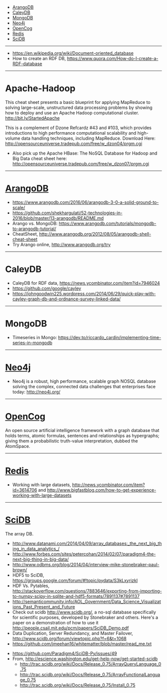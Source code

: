 + [ArangoDB](#arangodb)
+ [CaleyDB](#caleydb)
+ [MongoDB](#mongodb)
+ [Neo4j](#neo4j)
+ [OpenCog](#opencog)
+ [Redis](#redis)
+ [SciDB](#scidb)

----

+ https://en.wikipedia.org/wiki/Document-oriented_database
+ How to create an RDF DB, https://www.quora.com/How-do-I-create-a-RDF-database

----

# Apache-Hadoop

This cheat sheet presents a basic blueprint for applying MapReduce to solving large-scale, unstructured data processing problems by showing how to deploy and use an Apache Hadoop computational cluster. http://bit.ly/StartedApache

This is a complement of Dzone Refcardz #43 and #103, which provides introductions to high performance computational scalability and high-volume data handling techniques, including MapReduce.
Download Here: http://opensourceuniverse.tradepub.com/free/w_dzon04/prgm.cgi  

* Also pick up the Apache HBase: The NoSQL Database for Hadoop and Big Data cheat sheet here: http://opensourceuniverse.tradepub.com/free/w_dzon07/prgm.cgi

----

# [ArangoDB](https://www.arangodb.com/)
+ https://www.arangodb.com/2016/06/arangodb-3-0-a-solid-ground-to-scale/
+ https://github.com/shekhargulati/52-technologies-in-2016/blob/master/13-arangodb/README.md
+ Arango vs. MongoDB: https://www.arangodb.com/tutorials/mongodb-to-arangodb-tutorial/
+ CheatSheet, http://www.arangodb.org/2012/08/05/arangodb-shell-cheat-sheet
+ Try Arango online, http://www.arangodb.org/try

----

# CaleyDB 
+ CaleyDB for RDF data, https://news.ycombinator.com/item?id=7946024
+ https://github.com/google/cayley
+ https://johngoodwin225.wordpress.com/2014/06/29/quick-play-with-cayley-graph-db-and-ordnance-survey-linked-data/

----

# MongoDB
+ Timeseries in Mongo: https://dev.to/riccardo_cardin/implementing-time-series-in-mongodb

----

# [Neo4j](https://en.wikipedia.org/wiki/Neo4j)
+ Neo4j is a robust, high performance, scalable graph NOSQL database solving the complex, connected data challenges that enterprises face today: http://neo4j.org/

----

# [OpenCog](https://en.wikipedia.org/wiki/OpenCog)
An open source artificial intelligence framework with a graph database that holds terms, atomic formulas, sentences and relationships as hypergraphs; giving them a probabilistic truth-value interpretation, dubbed the AtomSpace.

----

# [Redis](http://en.wikipedia.org/wiki/Redis)
* Working with large datasets, http://news.ycombinator.com/item?id=3614706 and http://www.bigfastblog.com/how-to-get-experience-working-with-large-datasets

----

# [SciDB](http://scidb.org)
The array DB.
* http://www.datanami.com/2014/04/09/array_databases:_the_next_big_thing_in_data_analytics_/
* http://www.forbes.com/sites/petercohan/2014/02/07/paradigm4-the-next-big-thing-in-big-data/
* http://www.odbms.org/blog/2014/04/interview-mike-stonebraker-paul-brown/
* HDF5 to SciDB, https://groups.google.com/forum/#!topic/pydata/S3kLxyrizkI
* HDF Vs. Pytables, http://stackoverflow.com/questions/7883646/exporting-from-importing-to-numpy-scipy-in-sqlite-and-hdf5-formats/7891137#7891137
* http://semanticommunity.info/AOL_Government/Data_Science_Visualizations_Past_Present_and_Future
* Check out scidb http://www.scidb.org/, a no-sql database specifically for scientific purposes, developed by Stonebraker and others. Here's a paper on a demonstration of how to use it http://people.csail.mit.edu/pcm/papers/SciDB_Demo.pdf
* Data Duplication, Server Redundancy, and Master Failover, http://www.scidb.org/forum/viewtopic.php?f=6&t=1068
* https://github.com/jmeehan16/whitematter/blob/master/read_me.txt
+ https://github.com/Paradigm4/SciDB-Py/issues/49
+ From, http://escience.washington.edu/get-help-now/get-started-scidb
  * http://trac.scidb.org/wiki/Docs/Release_0.75/ArrayQueryLanguage_0.75
  * http://trac.scidb.org/wiki/Docs/Release_0.75/ArrayFunctionalLanguage_0.75          
  * http://trac.scidb.org/wiki/Docs/Release_0.75/Install_0.75

